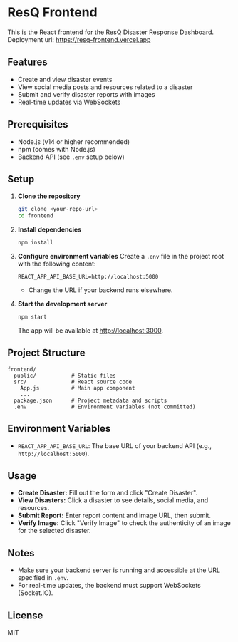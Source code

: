 # ResQ Frontend

This is the React frontend for the ResQ Disaster Response Dashboard.
Deployment url: https://resq-frontend.vercel.app

## Features

- Create and view disaster events
- View social media posts and resources related to a disaster
- Submit and verify disaster reports with images
- Real-time updates via WebSockets

## Prerequisites

- Node.js (v14 or higher recommended)
- npm (comes with Node.js)
- Backend API (see `.env` setup below)

## Setup

1. **Clone the repository**

   ```bash
   git clone <your-repo-url>
   cd frontend
   ```

2. **Install dependencies**

   ```bash
   npm install
   ```

3. **Configure environment variables**
   Create a `.env` file in the project root with the following content:

   ```env
   REACT_APP_API_BASE_URL=http://localhost:5000
   ```

   - Change the URL if your backend runs elsewhere.

4. **Start the development server**
   ```bash
   npm start
   ```
   The app will be available at [http://localhost:3000](http://localhost:3000).

## Project Structure

```
frontend/
  public/           # Static files
  src/              # React source code
    App.js          # Main app component
    ...
  package.json      # Project metadata and scripts
  .env              # Environment variables (not committed)
```

## Environment Variables

- `REACT_APP_API_BASE_URL`: The base URL of your backend API (e.g., `http://localhost:5000`).

## Usage

- **Create Disaster:** Fill out the form and click "Create Disaster".
- **View Disasters:** Click a disaster to see details, social media, and resources.
- **Submit Report:** Enter report content and image URL, then submit.
- **Verify Image:** Click "Verify Image" to check the authenticity of an image for the selected disaster.

## Notes

- Make sure your backend server is running and accessible at the URL specified in `.env`.
- For real-time updates, the backend must support WebSockets (Socket.IO).

## License

MIT
